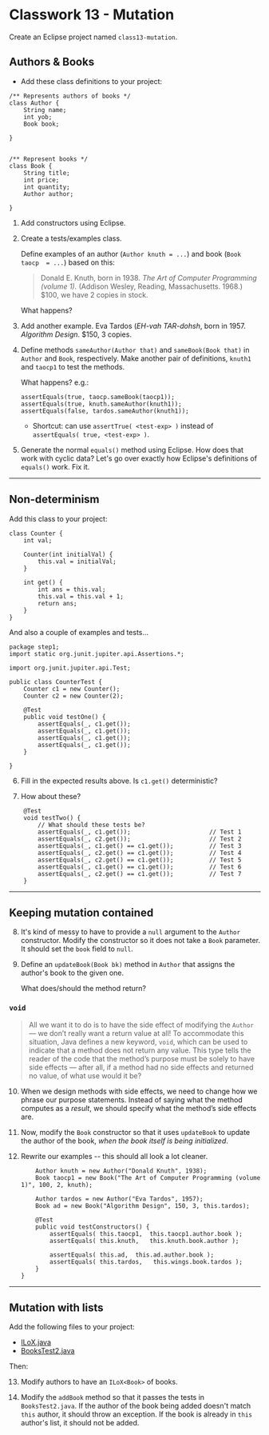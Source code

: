 # Classwork 13 - Mutation

Create an Eclipse project named `class13-mutation`.

## Authors & Books

- Add these class definitions to your project:

```
/** Represents authors of books */
class Author {
	String name;
	int yob;
	Book book;
		
}


/** Represent books */
class Book {
	String title;
	int price;
	int quantity;
	Author author;
	
}
```

1. Add constructors using Eclipse.

2. Create a tests/examples class.

    Define examples of an author (`Author knuth = ...`) and book (`Book taocp  = ...`) based on this:

    > Donald E. Knuth, born in 1938.
    *The Art of Computer Programming (volume 1).* (Addison Wesley, Reading, Massachusetts.  1968.) $100, we have 2 copies in stock.

    What happens?
    
3. Add another example. Eva Tardos (*EH-vah TAR-dohsh*, born in 1957. *Algorithm Design*. $150, 3 copies.

4. Define methods `sameAuthor(Author that)` and `sameBook(Book that)` in `Author` and `Book`, respectively. Make another pair of definitions, `knuth1` and `taocp1` to test the methods.

    What happens? e.g.:

    ```
    assertEquals(true, taocp.sameBook(taocp1));
    assertEquals(true, knuth.sameAuthor(knuth1));
    assertEquals(false, tardos.sameAuthor(knuth1));
    ```
    * Shortcut: can use `assertTrue( <test-exp> )` instead of `assertEquals( true, <test-exp> )`.

5. Generate the normal `equals()` method using Eclipse. How does that work with cyclic data? Let's go over exactly how Eclipse's definitions of `equals()` work. Fix it.

---

## Non-determinism

Add this class to your project:

```
class Counter {
    int val;
    
    Counter(int initialVal) {
        this.val = initialVal;
    }
    
    int get() {
        int ans = this.val;
        this.val = this.val + 1;
        return ans;
    }
}
```

And also a couple of examples and tests...

```
package step1;
import static org.junit.jupiter.api.Assertions.*;

import org.junit.jupiter.api.Test;

public class CounterTest {
    Counter c1 = new Counter();
    Counter c2 = new Counter(2);

	@Test
	public void testOne() {
	    assertEquals(_, c1.get());
	    assertEquals(_, c1.get());
	    assertEquals(_, c1.get());
	    assertEquals(_, c1.get());
	}
	
}
```

6. Fill in the expected results above. Is `c1.get()` deterministic?

7. How about these?

```
    @Test
    void testTwo() {
        // What should these tests be?
        assertEquals(_, c1.get());                      // Test 1
        assertEquals(_, c2.get());                      // Test 2
        assertEquals(_, c1.get() == c1.get());          // Test 3
        assertEquals(_, c2.get() == c1.get());          // Test 4
        assertEquals(_, c2.get() == c1.get());          // Test 5
        assertEquals(_, c1.get() == c1.get());          // Test 6
        assertEquals(_, c2.get() == c1.get());          // Test 7
    }
```

---

## Keeping mutation contained

8. It's kind of messy to have to provide a `null` argument to the `Author` constructor. Modify the constructor so it does not take a `Book` parameter. It should set the `book` field to `null`.

9. Define an `updateBook(Book bk)` method in `Author` that assigns the author's book to the given one.

    What does/should the method return?

### `void`

> All we want it to do is to have the side effect of modifying the `Author` — we don’t really want a return value at all! To accommodate this situation, Java defines a new keyword, `void`, which can be used to indicate that a method does not return any value. This type tells the reader of the code that the method’s purpose must be solely to have side effects — after all, if a method had no side effects and returned no value, of what use would it be?

10. When we design methods with side effects, we need to change how we phrase our purpose statements. Instead of saying what the method computes as a *result*, we should specify what the method’s side effects are.

11. Now, modify the `Book` constructor so that it uses `updateBook` to update the author of the book, *when the book itself is being initialized*.

12. Rewrite our examples -- this should all look a lot cleaner.

    ```
        Author knuth = new Author("Donald Knuth", 1938);
        Book taocp1 = new Book("The Art of Computer Programming (volume 1)", 100, 2, knuth);
        
        Author tardos = new Author("Eva Tardos", 1957);
        Book ad = new Book("Algorithm Design", 150, 3, this.tardos);

        @Test
        public void testConstructors() {
            assertEquals( this.taocp1,  this.taocp1.author.book );
            assertEquals( this.knuth,   this.knuth.book.author );
            
            assertEquals( this.ad,  this.ad.author.book );
            assertEquals( this.tardos,   this.wings.book.tardos );
        }
    }   
    ```

--- 
## Mutation with lists

Add the following files to your project:

- [ILoX.java](../code/ILoX.java)
- [BooksTest2.java](../code/BooksTest2.java)

Then:

13. Modify authors to have an `ILoX<Book>` of books. 

14. Modify the `addBook` method so that it passes the tests in `BooksTest2.java`. If the author of the book being added doesn't match `this` author, it should throw an exception. If the book is already in `this` author's list, it should not be added. 


